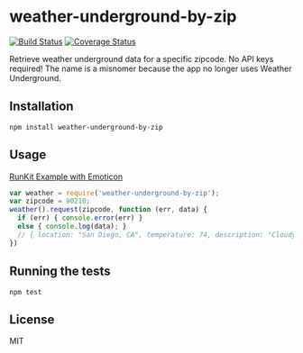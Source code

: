 # weather-underground-by-zip
[![Build Status](https://travis-ci.org/Beasta/weather-underground-by-zip.svg?branch=master)](https://travis-ci.org/Beasta/weather-underground-by-zip)
[![Coverage Status](https://coveralls.io/repos/github/Beasta/weather-underground-by-zip/badge.svg?branch=master)](https://coveralls.io/github/Beasta/weather-underground-by-zip?branch=master)

Retrieve weather underground data for a specific zipcode. No API keys required! The name is a misnomer because the app no longer uses Weather Underground.
## Installation

```
npm install weather-underground-by-zip
```

## Usage
[RunKit Example with Emoticon](https://runkit.com/beasta/runkit-npm-weather-underground-by-zip)
```js
var weather = require('weather-underground-by-zip');
var zipcode = 90210;
weather().request(zipcode, function (err, data) {
  if (err) { console.error(err) }
  else { console.log(data); }
  // { location: "San Diego, CA", temperature: 74, description: "Cloudy" }
})
```
## Running the tests

```
npm test
```

## License
MIT


